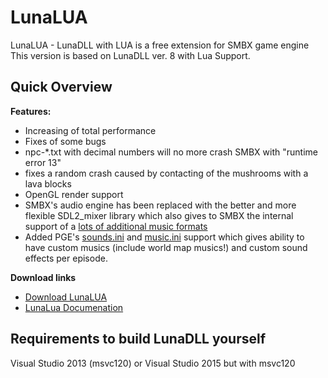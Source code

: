 LunaLUA
=======

LunaLUA - LunaDLL with LUA is a free extension for SMBX game engine
This version is based on LunaDLL ver. 8 with Lua Support.

Quick Overview
-------

**Features:**
* Increasing of total performance
* Fixes of some bugs
 * npc-*.txt with decimal numbers will no more crash SMBX with "runtime error 13"
 * fixes a random crash caused by contacting of the mushrooms with a lava blocks
* OpenGL render support
* SMBX's audio engine has been replaced with the better and more flexible SDL2_mixer library which also gives to SMBX the internal support of a [lots of additional music formats](http://engine.wohlnet.ru/pgewiki/SDL2_mixer#Music_Formats)
* Added PGE's [sounds.ini](http://engine.wohlnet.ru/pgewiki/Game_Configuration_Pack_References#sounds.ini) and [music.ini](http://engine.wohlnet.ru/pgewiki/Game_Configuration_Pack_References#music.ini) support which gives ability to have custom musics (include world map musics!) and custom sound effects per episode.

**Download links**
* [Download LunaLUA](http://engine.wohlnet.ru/LunaLua/)
* [LunaLua Documenation](http://engine.wohlnet.ru/pgewiki/Category:LunaLua_API)

Requirements to build LunaDLL yourself
------
Visual Studio 2013 (msvc120)
or
Visual Studio 2015 but with msvc120


